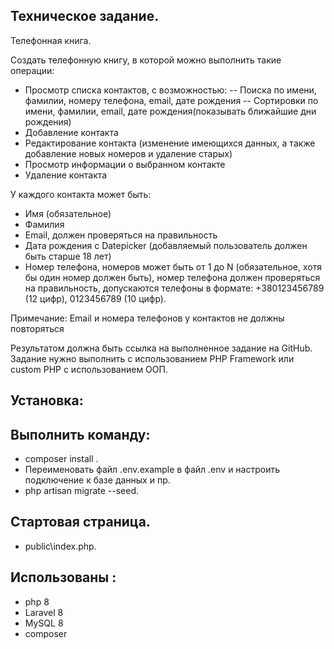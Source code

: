 ## Техническое задание.
Телефонная книга.

Создать телефонную книгу, в которой можно выполнить такие операции:
- Просмотр списка контактов, с возможностью:
-- Поиска по имени, фамилии, номеру телефона, email, дате рождения
-- Сортировки по имени, фамилии, email, дате рождения(показывать ближайшие дни рождения)
- Добавление контакта
- Редактирование контакта (изменение имеющихся данных, а также добавление новых номеров и удаление старых)
- Просмотр информации о выбранном контакте
- Удаление контакта

У каждого контакта может быть:
- Имя (обязательное)
- Фамилия
- Email, должен проверяться на правильность
- Дата рождения с Datepicker (добавляемый пользователь должен быть старше 18 лет)
- Номер телефона, номеров может быть от 1 до N (обязательное, хотя бы один номер должен быть), номер телефона должен проверяться на правильность, допускаются телефоны в формате: +380123456789 (12 цифр), 0123456789 (10 цифр).

Примечание: Email и номера телефонов у контактов не должны повторяться

Результатом должна быть ссылка на выполненное задание на GitHub.
Задание нужно выполнить с использованием PHP Framework или custom PHP с использованием ООП.

## Установка:
## Выполнить команду:
- composer install .
- Переименовать файл .env.example в файл .env и настроить подключение к базе данных и пр.
- php artisan migrate --seed.
## Стартовая страница.
- public\index.php.

## Использованы :
- php 8
- Laravel 8
- MySQL 8
- composer
